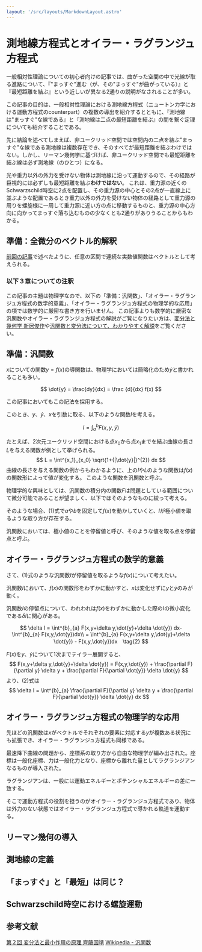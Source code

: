 ```yaml
---
layout: '/src/layouts/MarkdownLayout.astro'
---
```


# 測地線方程式とオイラー・ラグランジュ方程式

一般相対性理論についての初心者向けの記事では、曲がった空間の中で光線が取る進路について、『"まっすぐ"進む（が、その"まっすぐ"が曲がっている）』と『最短距離を結ぶ』という近しいが異なる2通りの説明がなされることが多い。

この記事の目的は、一般相対性理論における測地線方程式（ニュートン力学における運動方程式のcounterpart）の複数の導出を紹介するとともに、『測地線は"まっすぐ"な線である』と『測地線は二点の最短距離を結ぶ』の間を繋ぐ定理についても紹介することである。

先に結論を述べてしまえば、非ユークリッド空間では空間内の二点を結ぶ"まっすぐ"な線である測地線は複数存在でき、そのすべてが最短距離を結ぶわけではない。しかし、リーマン幾何学に基づけば、非ユークリッド空間でも最短距離を結ぶ線は必ず測地線（のひとつ）になる。

光や重力以外の外力を受けない物体は測地線に沿って運動するので、その経路が巨視的には必ずしも最短距離を結ぶ**わけではない**。
これは、重力源の近くのSchwarzschild時空に2点を配置し、その重力源の中心とその2点が一直線上に並ぶような配置であるとき重力以外の外力を受けない物体の経路として重力源の周りを螺旋様に一周して重力源に近い方の点に移動するものと、重力源の中心方向に向かってまっすぐ落ち込むものの少なくとも2通りがありうることからもわかる。

## 準備：全微分のベクトル的解釈

[前回の記事](https://comphand.pages.dev/posts/sm02/)で述べたように、任意の区間で連続な実数値関数はベクトルとして考えられる。

### 以下３章についての注釈

この記事の主題は物理学なので、以下の「準備：汎関数」、「オイラー・ラグランジュ方程式の数学的意義」、「オイラー・ラグランジュ方程式の物理学的な応用」の項では数学的に厳密な書き方を行いません。
この記事よりも数学的に厳密な汎関数やオイラー・ラグランジュ方程式の解説がご覧になりたい方は、[変分法と幾何学  新居俊作](https://www2.math.kyushu-u.ac.jp/~snii/VariationalMethod.pdf)や[汎関数と変分法について、わかりやすく解説](https://ushitora.net/archives/864)をご覧ください。

## 準備：汎関数

$x$についての関数$y=f(x)$の導関数は、物理学においては簡略化のため$\dot{y}$と書かれることも多い。

$$
\dot{y} = \frac{dy}{dx} = \frac {d}{dx} f(x) 
$$

この記事においてもこの記法を採用する。

このとき、$y$、$\dot{y}$、$x$を引数に取る、以下のような関数$I$を考える。

$$
I = \int^{b}_{a} F(x,y,\dot{y}) \tag{1}
$$

たとえば、2次元ユークリッド空間における点$x_0$から点$x_1$までを結ぶ曲線の長さ$L$を与える関数が例として挙げられる。
$$
L = \int^{x_1}_{x_0} \sqrt{1+{|\dot{y}|}^{2}} dx
$$
曲線の長さを与える関数の例からもわかるように、上の$I$や$L$のような関数は$f(x)$の関数形によって値が変化する。
このような関数を汎関数と呼ぶ。

物理学的な興味としては、汎関数の積分内の関数$F$は問題としている範囲について微分可能であることが望ましく、以下ではそのようなものに絞って考える。

そのような場合、(1)式で$a$や$b$を固定して$f(x)$を動かしていくと、$I$が極小値を取るような取り方が存在する。

汎関数においては、極小値のことを停留値と呼び、そのような値を取る点を停留点と呼ぶ。

## オイラー・ラグランジュ方程式の数学的意義

さて、(1)式のような汎関数$I$が停留値を取るような$f(x)$について考えたい。

汎関数$I$において、$f(x)$の関数形をわずかに動かすと、$x$は変化せずに$y$と$\dot{y}$のみが動く。

汎関数$I$の停留点について、われわれは$f(x)$をわずかに動かした際の$I$の微小変化である$\delta I$に関心がある。

$$
\delta I = \int^{b}_{a} F(x,y+\delta y,\dot{y}+\delta \dot{y}) dx- \int^{b}_{a} F(x,y,\dot{y})dx\\
= \int^{b}_{a} F(x,y+\delta y,\dot{y}+\delta \dot{y}) - F(x,y,\dot{y})dx　\tag{2}
$$

$F(x)$を$y$、$\dot{y}$について1次までテイラー展開すると、
$$
F(x,y+\delta y,\dot{y}+\delta \dot{y}) = F(x,y,\dot{y}) + \frac{\partial F}{\partial y} \delta y + \frac{\partial F}{\partial \dot{y}} \delta \dot{y}
$$
より、(2)式は
$$
\delta I = \int^{b}_{a} \frac{\partial F}{\partial y} \delta y + \frac{\partial F}{\partial \dot{y}} \delta \dot{y} dx
$$

## オイラー・ラグランジュ方程式の物理学的な応用

先ほどの汎関数は$x$がベクトルでそれぞれの要素に対応する$y$が複数ある状況にも拡張でき、オイラー・ラグランジュ方程式も同様である。

最速降下曲線の問題から、座標系の取り方から自由な物理学が編み出された。座標は一般化座標、力は一般化力となり、座標から離れた量としてラグランジアンなるものが導入された。

ラグランジアンは、一般には運動エネルギーとポテンシャルエネルギーの差に一致する。

そこで運動方程式の役割を担うのがオイラー・ラグランジュ方程式であり、物体は外力のない状態ではオイラー・ラグランジュ方程式で導かれる軌道を運動する。

## リーマン幾何の導入

## 測地線の定義

## 「まっすぐ」と「最短」は同じ？

## Schwarzschild時空における螺旋運動


## 参考文献
[第２回 変分法と最小作用の原理  齊藤国靖](https://www.cc.kyoto-su.ac.jp/~sithuny/lecnotes/mechanics/lecture02.pdf)
[Wikipedia - 汎関数](https://ja.wikipedia.org/wiki/汎函数)
